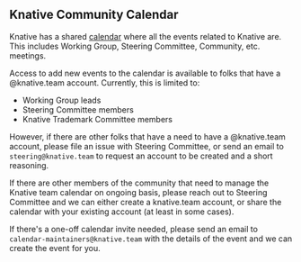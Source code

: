 ## Knative Community Calendar

Knative has a shared [calendar](https://calendar.google.com/calendar/u/0/embed?src=knative.team_9q83bg07qs5b9rrslp5jor4l6s@group.calendar.google.com)
where all the events related to Knative are. This includes Working Group,
Steering Committee, Community, etc. meetings.

Access to add new events to the calendar is available to folks that have a
@knative.team account. Currently, this is limited to:

* Working Group leads
* Steering Committee members
* Knative Trademark Committee members

However, if there are other folks that have a need to have a @knative.team
account, please file an issue with Steering Committee, or send an email to
`steering@knative.team` to request an account to be created and a short reasoning.

If there are other members of the community that need to manage the Knative
team calendar on ongoing basis, please reach out to Steering Committee and
we can either create a knative.team account, or share the calendar with your
existing account (at least in some cases).

If there's a one-off calendar invite needed, please send an email to
`calendar-maintainers@knative.team` with the details of the event and we can
create the event for you.